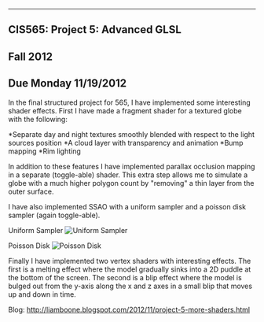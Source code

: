 -------------------------------------------------------------------------------
CIS565: Project 5: Advanced GLSL
-------------------------------------------------------------------------------
Fall 2012
-------------------------------------------------------------------------------
Due Monday 11/19/2012
-------------------------------------------------------------------------------
In the final structured project for 565, I have implemented some interesting shader effects. First I have made a fragment shader for a textured globe with the following:


*Separate day and night textures smoothly blended with respect to the light sources position
*A cloud layer with transparency and animation
*Bump mapping
*Rim lighting

In addition to these features I have implemented parallax occlusion mapping in a separate (toggle-able) shader. This extra step allows me to simulate a globe with a much higher polygon count by "removing" a thin layer from the outer surface.

I have also implemented SSAO with a uniform sampler and a poisson disk sampler (again toggle-able).


Uniform Sampler
![Uniform Sampler](Project5-AdvancedGLSL/raw/master/part2/ssao1.png)

Poisson Disk
![Poisson Disk](Project5-AdvancedGLSL/raw/master/part2/ssao1.png)


Finally I have implemented two vertex shaders with interesting effects. The first is a melting effect where the model gradually sinks into a 2D puddle at the bottom of the screen. The second is a blip effect where the model is bulged out from the y-axis along the x and z axes in a small blip that moves up and down in time.

Blog: http://liamboone.blogspot.com/2012/11/project-5-more-shaders.html


